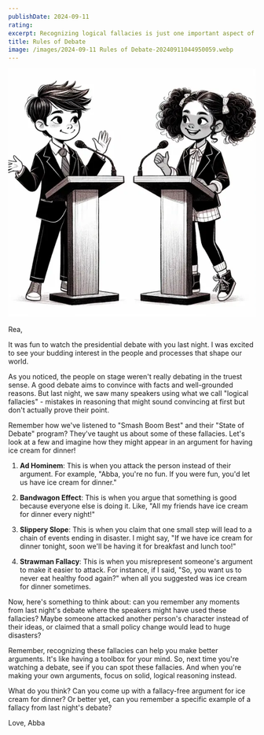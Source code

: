 ```yaml
---
publishDate: 2024-09-11
rating: 
excerpt: Recognizing logical fallacies is just one important aspect of critical thinking, and knowing about them can help you make better, more sound arguments of your own.
title: Rules of Debate
image: /images/2024-09-11 Rules of Debate-20240911044950059.webp
---
```

![center|300](../../assets/images/2024-09-11%20Rules%20of%20Debate-20240911044950059.webp)

Rea,

It was fun to watch the presidential debate with you last night. I was excited to see your budding interest in the people and processes that shape our world.

As you noticed, the people on stage weren't really debating in the truest sense. A good debate aims to convince with facts and well-grounded reasons. But last night, we saw many speakers using what we call "logical fallacies" - mistakes in reasoning that might sound convincing at first but don't actually prove their point.

Remember how we've listened to "Smash Boom Best" and their "State of Debate" program? They've taught us about some of these fallacies. Let's look at a few and imagine how they might appear in an argument for having ice cream for dinner!

1. **Ad Hominem**: This is when you attack the person instead of their argument. For example, "Abba, you're no fun. If you were fun, you'd let us have ice cream for dinner."

2. **Bandwagon Effect**: This is when you argue that something is good because everyone else is doing it. Like, "All my friends have ice cream for dinner every night!"

3. **Slippery Slope**: This is when you claim that one small step will lead to a chain of events ending in disaster. I might say, "If we have ice cream for dinner tonight, soon we'll be having it for breakfast and lunch too!"

4. **Strawman Fallacy**: This is when you misrepresent someone's argument to make it easier to attack. For instance, if I said, "So, you want us to never eat healthy food again?" when all you suggested was ice cream for dinner sometimes.

Now, here's something to think about: can you remember any moments from last night's debate where the speakers might have used these fallacies? Maybe someone attacked another person's character instead of their ideas, or claimed that a small policy change would lead to huge disasters?

Remember, recognizing these fallacies can help you make better arguments. It's like having a toolbox for your mind. So, next time you're watching a debate, see if you can spot these fallacies. And when you're making your own arguments, focus on solid, logical reasoning instead.

What do you think? Can you come up with a fallacy-free argument for ice cream for dinner? Or better yet, can you remember a specific example of a fallacy from last night's debate? 

Love, Abba